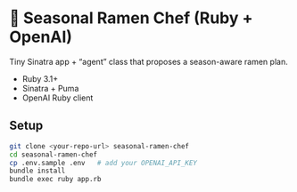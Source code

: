 # 🍜 Seasonal Ramen Chef (Ruby + OpenAI)

Tiny Sinatra app + “agent” class that proposes a season-aware ramen plan.

- Ruby 3.1+
- Sinatra + Puma
- OpenAI Ruby client

## Setup

```bash
git clone <your-repo-url> seasonal-ramen-chef
cd seasonal-ramen-chef
cp .env.sample .env   # add your OPENAI_API_KEY
bundle install
bundle exec ruby app.rb
```
